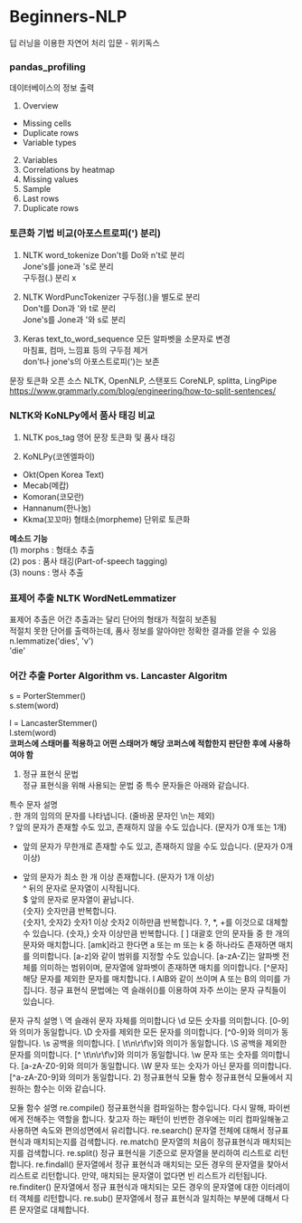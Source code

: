 # Beginners-NLP
딥 러닝을 이용한 자연어 처리 입문 - 위키독스

### pandas_profiling
데이터베이스의 정보 출력
1. Overview
- Missing cells
- Duplicate rows
- Variable types
2. Variables
3. Correlations by heatmap
4. Missing values
5. Sample
6. Last rows
7. Duplicate rows


### 토큰화 기법 비교(아포스트로피(') 분리)
1. NLTK word_tokenize
Don't를 Do와 n't로 분리</br>
Jone's를 jone과 's로 분리</br>
구두점(.) 분리 x</br>

2. NLTK WordPuncTokenizer
구두점(.)을 별도로 분리</br>
Don't를 Don과 '와 t로 분리</br>
Jone's를 Jone과 '와 s로 분리</br>

3. Keras text_to_word_sequence
모든 알파벳을 소문자로 변경</br>
마침표, 컴마, 느낌표 등의 구두점 제거</br>
don't나 jone's의 아포스트로피(')는 보존</br>


문장 토큰화 오픈 소스 NLTK, OpenNLP, 스탠포드 CoreNLP, splitta, LingPipe</br>
https://www.grammarly.com/blog/engineering/how-to-split-sentences/</br>


### NLTK와 KoNLPy에서 품사 태깅 비교
1. NLTK pos_tag 영어 문장 토큰화 및 품사 태깅

2. KoNLPy(코엔엘파이)
- Okt(Open Korea Text)
- Mecab(메캅)
- Komoran(코모란)
- Hannanum(한나눔)
- Kkma(꼬꼬마)
형태소(morpheme) 단위로 토큰화</br>

**메소드 기능**</br>
(1) morphs : 형태소 추출</br>
(2) pos : 품사 태깅(Part-of-speech tagging)</br>
(3) nouns : 명사 추출</br>


### 표제어 추출 NLTK WordNetLemmatizer
표제어 추출은 어간 추출과는 달리 단어의 형태가 적절히 보존됨</br>
적절치 못한 단어를 출력하는데, 품사 정보를 알아야만 정확한 결과를 얻을 수 있음</br>
n.lemmatize('dies', 'v')</br>
'die'</br>


### 어간 추출 Porter Algorithm vs. Lancaster Algoritm
s = PorterStemmer()</br>
s.stem(word)</br>

l = LancasterStemmer()</br>
l.stem(word)</br>
**코퍼스에 스태머를 적용하고 어떤 스태머가 해당 코퍼스에 적합한지 판단한 후에 사용하여야 함**



1) 정규 표현식 문법  
정규 표현식을 위해 사용되는 문법 중 특수 문자들은 아래와 같습니다.

특수 문자	설명  
.	한 개의 임의의 문자를 나타냅니다. (줄바꿈 문자인 \n는 제외)  
?	앞의 문자가 존재할 수도 있고, 존재하지 않을 수도 있습니다. (문자가 0개 또는 1개)  
*	앞의 문자가 무한개로 존재할 수도 있고, 존재하지 않을 수도 있습니다. (문자가 0개 이상)  
+	앞의 문자가 최소 한 개 이상 존재합니다. (문자가 1개 이상)  
^	뒤의 문자로 문자열이 시작됩니다.  
$	앞의 문자로 문자열이 끝납니다.  
{숫자}	숫자만큼 반복합니다.  
{숫자1, 숫자2}	숫자1 이상 숫자2 이하만큼 반복합니다. ?, *, +를 이것으로 대체할 수 있습니다.
{숫자,}	숫자 이상만큼 반복합니다.
[ ]	대괄호 안의 문자들 중 한 개의 문자와 매치합니다. [amk]라고 한다면 a 또는 m 또는 k 중 하나라도 존재하면 매치를 의미합니다. [a-z]와 같이 범위를 지정할 수도 있습니다. [a-zA-Z]는 알파벳 전체를 의미하는 범위이며, 문자열에 알파벳이 존재하면 매치를 의미합니다.
[^문자]	해당 문자를 제외한 문자를 매치합니다.
l	AlB와 같이 쓰이며 A 또는 B의 의미를 가집니다.
정규 표현식 문법에는 역 슬래쉬(\)를 이용하여 자주 쓰이는 문자 규칙들이 있습니다.

문자 규칙	설명
\\	역 슬래쉬 문자 자체를 의미합니다
\d	모든 숫자를 의미합니다. [0-9]와 의미가 동일합니다.
\D	숫자를 제외한 모든 문자를 의미합니다. [^0-9]와 의미가 동일합니다.
\s	공백을 의미합니다. [ \t\n\r\f\v]와 의미가 동일합니다.
\S	공백을 제외한 문자를 의미합니다. [^ \t\n\r\f\v]와 의미가 동일합니다.
\w	문자 또는 숫자를 의미합니다. [a-zA-Z0-9]와 의미가 동일합니다.
\W	문자 또는 숫자가 아닌 문자를 의미합니다. [^a-zA-Z0-9]와 의미가 동일합니다.
2) 정규표현식 모듈 함수
정규표현식 모듈에서 지원하는 함수는 이와 같습니다.

모듈 함수	설명
re.compile()	정규표현식을 컴파일하는 함수입니다. 다시 말해, 파이썬에게 전해주는 역할을 합니다. 찾고자 하는 패턴이 빈번한 경우에는 미리 컴파일해놓고 사용하면 속도와 편의성면에서 유리합니다.
re.search()	문자열 전체에 대해서 정규표현식과 매치되는지를 검색합니다.
re.match()	문자열의 처음이 정규표현식과 매치되는지를 검색합니다.
re.split()	정규 표현식을 기준으로 문자열을 분리하여 리스트로 리턴합니다.
re.findall()	문자열에서 정규 표현식과 매치되는 모든 경우의 문자열을 찾아서 리스트로 리턴합니다. 만약, 매치되는 문자열이 없다면 빈 리스트가 리턴됩니다.
re.finditer()	문자열에서 정규 표현식과 매치되는 모든 경우의 문자열에 대한 이터레이터 객체를 리턴합니다.
re.sub()	문자열에서 정규 표현식과 일치하는 부분에 대해서 다른 문자열로 대체합니다.
